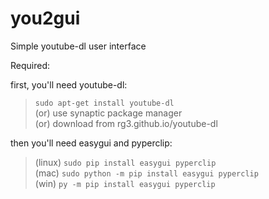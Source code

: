 # you2gui
Simple youtube-dl user interface

Required:

first, you'll need youtube-dl:  
>`sudo apt-get install youtube-dl`  
>(or) use synaptic package manager  
>(or) download from rg3.github.io/youtube-dl  


then you'll need easygui and pyperclip:  
>(linux)  `sudo pip install easygui pyperclip`  
>(mac)  `sudo python -m pip install easygui pyperclip`  
>(win)  `py -m pip install easygui pyperclip`  
